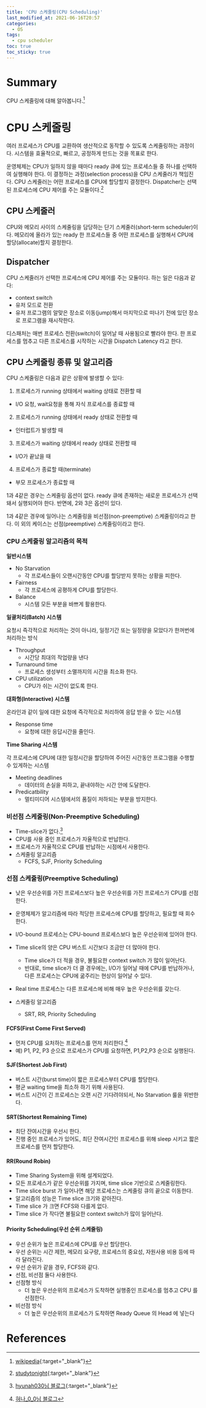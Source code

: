 ```yaml
---
title: 'CPU 스케줄링(CPU Scheduling)'
last_modified_at: 2021-06-16T20:57
categories:
  - OS
tags:
  - cpu scheduler
toc: true
toc_sticky: true
---
```

# Summary 
CPU 스케줄링에 대해 알아봅니다.[^fn1]

# CPU 스케줄링

여러 프로세스가 CPU를 교환하여 생산적으로 동작할 수 있도록 스케줄링하는 과정이다. 시스템을 효율적으로, 빠르고, 공정하게 만드는 것을 목표로 한다. 


운영체제는 CPU가 일하지 않을 때마다 ready 큐에 있는 프로세스들 중 하나를 선택하여 실행해야 한다. 이 결정하는 과정(selection process)을 CPU 스케줄러가 책임진다. CPU 스케줄러는 어떤 프로세스를 CPU에 할당할지 결정한다. Dispatcher는 선택된 프로세스에 CPU 제어를 주는 모듈이다.[^fn2]




## CPU 스케줄러 
CPU와 메모리 사이의 스케줄링을 담당하는 단기 스케줄러(short-term scheduler)이다. 
메모리에 올라가 있는 ready 한 프로세스들 중 어떤 프로세스를 실행해서 CPU에 할당(allocate)할지 결정한다. 

## Dispatcher 
CPU 스케줄러가 선택한 프로세스에 CPU 제어를 주는 모듈이다. 
하는 일은 다음과 같다: 
- context switch 
- 유저 모드로 전환
- 유저 프로그램의 알맞은 장소로 이동(jump)해서 마지막으로 떠나기 전에 있던 장소로 프로그램을 재시작한다. 

디스패처는 매번 프로세스 전환(switch)이 일어날 때 사용됨으로 빨라야 한다. 한 프로세스를 멈추고 다른 프로세스를 시작하는 시간을 Dispatch Latency 라고 한다. 


## CPU 스케줄링 종류 및 알고리즘 

CPU 스케줄링은 다음과 같은 상황에 발생할 수 있다: 
1. 프로세스가 running 상태에서 waiting 상태로 전환할 때 
  - I/O 요청, wait요청을 통해 자식 프로세스를 종료할 때 
2. 프로세스가 running 상태에서 ready 상태로 전환할 때 
  - 인터럽트가 발생할 때 
3. 프로세스가 waiting 상태에서 ready 상태로 전환할 때 
  - I/O가 끝났을 때 
4. 프로세스가 종료할 때(terminate)
  - 부모 프로세스가 종료할 때 

1과 4같은 경우는 스케줄링 옵션이 없다. ready 큐에 존재하는 새로운 프로세스가 선택돼서 실행되어야 한다. 
반면에, 2와 3은 옵션이 있다. 


1과 4같은 경우에 일어나는 스케줄링을 비선점(non-preemptive) 스케줄링이라고 한다. 이 외의 케이스는 선점(preemptive) 스케줄링이라고 한다. 

### CPU 스케줄링 알고리즘의 목적 

**일반시스템**
- No Starvation
  - 각 프로세스들이 오랜시간동안 CPU를 할당받지 못하는 상황을 피한다. 
- Fairness
  - 각 프로세스에 공평하게 CPU를 할당한다. 
- Balance
  - 시스템 모든 부분을 바쁘게 활용한다. 

**일괄처리(Batch) 시스템**

요청시 즉각적으로 처리하는 것이 아니라, 일정기간 또는 일정량을 모았다가 한꺼번에 처리하는 방식 
- Throughput
  - 시간당 최대의 작업량을 낸다 
- Turnaround time 
  - 프로세스 생성부터 소멸까지의 시간을 최소화 한다. 
- CPU utilization 
  - CPU가 쉬는 시간이 없도록 한다. 

**대화형(Interactive) 시스템**

온라인과 같이 일에 대한 요청에 즉각적으로 처리하여 응답 받을 수 있는 시스템
- Response time 
  - 요청에 대한 응답시간을 줄인다. 


**Time Sharing 시스템**

각 프로세스에 CPU에 대한 일정시간을 할당하여 주어진 시간동안 프로그램을 수행할 수 있게하는 시스템 
- Meeting deadlines 
  - 데이터의 손실을 피하고, 끝내야하는 시간 안에 도달한다. 
- Predicatbility 
  - 멀티미디어 시스템에서의 품질이 저하되는 부분을 방지한다. 


### 비선점 스케줄링(Non-Preemptive Scheduling)
- Time-slice가 없다.[^fn3]
- CPU를 사용 중인 프로세스가 자율적으로 반납한다. 
- 프로세스가 자율적으로 CPU를 반납하는 시점에서 사용한다. 
- 스케줄링 알고리즘 
  - FCFS, SJF, Priority Scheduling

### 선점 스케줄링(Preemptive Scheduling)
- 낮은 우선순위를 가진 프로세스보다 높은 우선순위를 가진 프로세스가 CPU를 선점한다. 
- 운영체제가 알고리즘에 따라 적당한 프로세스에 CPU를 할당하고, 필요할 때 회수한다. 
- I/O-bound 프로세스는 CPU-bound 프로세스보다 높은 우선순위에 있어야 한다. 
- Time slice의 양은 CPU 버스트 시간보다 조금만 더 많아야 한다. 
  - Time slice가 더 적을 경우, 불필요한 context switch 가 많이 일어난다. 
  - 반대로, time slice가 더 클 경우에는, I/O가 일어날 때에 CPU를 반납하거나, 다른 프로세스는 CPU에 굶주리는 현상이 일어날 수 있다.
- Real time 프로세스는 다른 프로세스에 비해 매우 높은 우선순위를 갖는다. 

- 스케줄링 알고리즘 
  - SRT, RR, Priority Scheduling



#### FCFS(First Come First Served)
- 먼저 CPU를 요처하는 프로세스를 먼저 처리한다.[^fn4]
- 예) P1, P2, P3 순으로 프로세스가 CPU를 요청하면, P1,P2,P3 순으로 실행된다. 

#### SJF(Shortest Job First)
- 버스트 시간(burst time)이 짧은 프로세스부터 CPU를 할당한다. 
- 평균 waiting time을 최소하 하기 위해 사용된다. 
- 버스트 시간이 긴 프로세스는 오랜 시간 기다려야되서, No Starvation 룰을 위반한다. 


#### SRT(Shortest Remaining Time)
 - 최단 잔여시간을 우선시 한다.  
 - 진행 중인 프로세스가 있어도, 최단 잔여시간인 프로세스를 위해 sleep 시키고 짧은 프로세스를 먼저 할당한다.
 
#### RR(Round Robin)
- Time Sharing System을 위해 설계되었다. 
- 모든 프로세스가 같은 우선순위를 가지며, time slice 기반으로 스케줄링한다. 
- Time slice burst 가 일어나면 해당 프로세스는 스케줄링 큐의 끝으로 이동한다. 
- 알고리즘의 성능은 Time slice 크기와 같아진다. 
- Time slice 가 크면 FCFS와 다를게 없다. 
- Time slice 가 작다면 불필요한 context switch가 많이 일어난다.  

#### Priority Scheduling(우선 순위 스케줄링)
- 우선 순위가 높은 프로세스에 CPU를 우선 할당한다. 
- 우선 순위는 시간 제한, 메모리 요구량, 프로세스의 중요성, 자원사용 비용 등에 따라 달라진다. 
- 우선 순위가 같을 경우, FCFS와 같다. 
- 선점, 비선점 둘다 사용한다. 
- 선점형 방식 
  - 더 높은 우선순위의 프로세스가 도착하면 실행중인 프로세스를 멈추고 CPU 를 선점한다. 
- 비선점 방식 
  - 더 높은 우선순위의 프로세스가 도착하면 Ready Queue 의 Head 에 넣는다

# References
[^fn1]: [wikipedia](https://en.wikipedia.org/wiki/Scheduling_(computing)){:target="_blank"}
[^fn2]: [studytonight](https://www.studytonight.com/operating-system/cpu-scheduling#:~:text=CPU%20scheduling%20is%20a%20process,making%20full%20use%20of%20CPU.&text=The%20selection%20process%20is%20carried,scheduler%20(or%20CPU%20scheduler).){:target="_blank"}
[^fn3]: [hyunah030님 블로그](https://hyunah030.tistory.com/4){:target="_blank"}
[^fn4]: [혀나_0_0님 블로그](https://l.tistory.com/4)